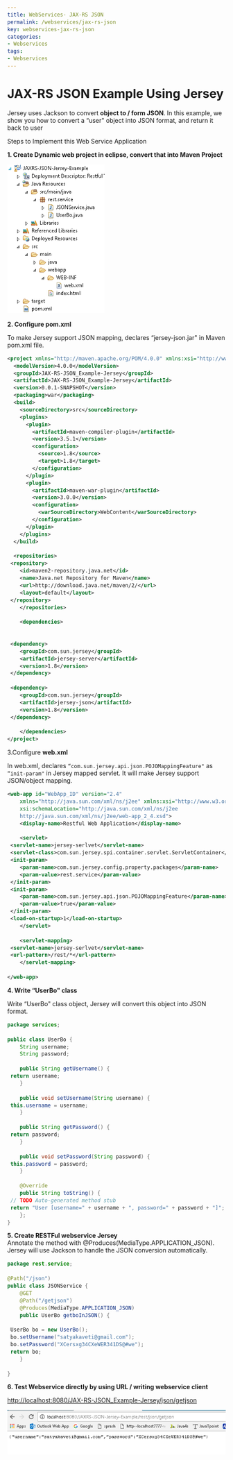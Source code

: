 ```yaml
---
title: WebServices- JAX-RS JSON
permalink: /webservices/jax-rs-json
key: webservices-jax-rs-json
categories:
- Webservices
tags:
- Webservices
---
```



JAX-RS JSON Example Using Jersey
===================================

Jersey uses Jackson to convert **object to / form JSON**. In this example, we
show you how to convert a “user" object into JSON format, and return it back to
user

Steps to Implement this Web Service Application

**1. Create Dynamic web project in eclipse, convert that into Maven Project**

![](media/4c8f2f92dabf53147f46838a75beafa6.png)

**2. Configure pom.xml**

To make Jersey support JSON mapping, declares “jersey-json.jar" in
Maven pom.xml file.
```xml
<project xmlns="http://maven.apache.org/POM/4.0.0" xmlns:xsi="http://www.w3.org/2001/XMLSchema-instance" xsi:schemaLocation="http://maven.apache.org/POM/4.0.0 http://maven.apache.org/xsd/maven-4.0.0.xsd">
  <modelVersion>4.0.0</modelVersion>
  <groupId>JAX-RS-JSON_Example-Jersey</groupId>
  <artifactId>JAX-RS-JSON_Example-Jersey</artifactId>
  <version>0.0.1-SNAPSHOT</version>
  <packaging>war</packaging>
  <build>
    <sourceDirectory>src</sourceDirectory>
    <plugins>
      <plugin>
        <artifactId>maven-compiler-plugin</artifactId>
        <version>3.5.1</version>
        <configuration>
          <source>1.8</source>
          <target>1.8</target>
        </configuration>
      </plugin>
      <plugin>
        <artifactId>maven-war-plugin</artifactId>
        <version>3.0.0</version>
        <configuration>
          <warSourceDirectory>WebContent</warSourceDirectory>
        </configuration>
      </plugin>
    </plugins>
  </build>
  
  <repositories>
 <repository>
 	<id>maven2-repository.java.net</id>
 	<name>Java.net Repository for Maven</name>
 	<url>http://download.java.net/maven/2/</url>
 	<layout>default</layout>
 </repository>
	</repositories>

	<dependencies>
	

 <dependency>
 	<groupId>com.sun.jersey</groupId>
 	<artifactId>jersey-server</artifactId>
 	<version>1.8</version>
 </dependency>

 <dependency>
 	<groupId>com.sun.jersey</groupId>
 	<artifactId>jersey-json</artifactId>
 	<version>1.8</version>
 </dependency>

	</dependencies>
</project>
```

3.Configure **web.xml**

In web.xml, declares `“com.sun.jersey.api.json.POJOMappingFeature"` as
`“init-param"` in Jersey mapped servlet. It will make Jersey support JSON/object
mapping.
```xml
<web-app id="WebApp_ID" version="2.4"
	xmlns="http://java.sun.com/xml/ns/j2ee" xmlns:xsi="http://www.w3.org/2001/XMLSchema-instance"
	xsi:schemaLocation="http://java.sun.com/xml/ns/j2ee 
	http://java.sun.com/xml/ns/j2ee/web-app_2_4.xsd">
	<display-name>Restful Web Application</display-name>

	<servlet>
 <servlet-name>jersey-serlvet</servlet-name>
 <servlet-class>com.sun.jersey.spi.container.servlet.ServletContainer</servlet-class>
 <init-param>
 	<param-name>com.sun.jersey.config.property.packages</param-name>
 	<param-value>rest.service</param-value>
 </init-param>
 <init-param>
 	<param-name>com.sun.jersey.api.json.POJOMappingFeature</param-name>
 	<param-value>true</param-value>
 </init-param>
 <load-on-startup>1</load-on-startup>
	</servlet>

	<servlet-mapping>
 <servlet-name>jersey-serlvet</servlet-name>
 <url-pattern>/rest/*</url-pattern>
	</servlet-mapping>

</web-app>
```

**4. Write “UserBo" class**

Write “UserBo" class object, Jersey will convert this object into JSON format.
```java
package services;

public class UserBo {
	String username;
	String password;

	public String getUsername() {
 return username;
	}

	public void setUsername(String username) {
 this.username = username;
	}

	public String getPassword() {
 return password;
	}

	public void setPassword(String password) {
 this.password = password;
	}

	@Override
	public String toString() {
 // TODO Auto-generated method stub
 return "User [username=" + username + ", password=" + password + "]";
	};
}
```

**5. Create RESTFul webservice Jersey**  
Annotate the method with @Produces(MediaType.APPLICATION_JSON). Jersey will use
Jackson to handle the JSON conversion automatically.
```java
package rest.service;

@Path("/json")
public class JSONService {
	@GET
	@Path("/getjson")
	@Produces(MediaType.APPLICATION_JSON)
	public UserBo getboInJSON() {

 UserBo bo = new UserBo();
 bo.setUsername("satyakaveti@gmail.com");
 bo.setPassword("XCersxg34CXeWER341DS@#we");
 return bo;
	}

}
```

**6. Test Webservice directly by using URL / writing webservice client**

<http://localhost:8080/JAX-RS-JSON_Example-Jersey/json/getjson>

![](media/122ada4d7cc81993327866eafdbd9baf.png)
